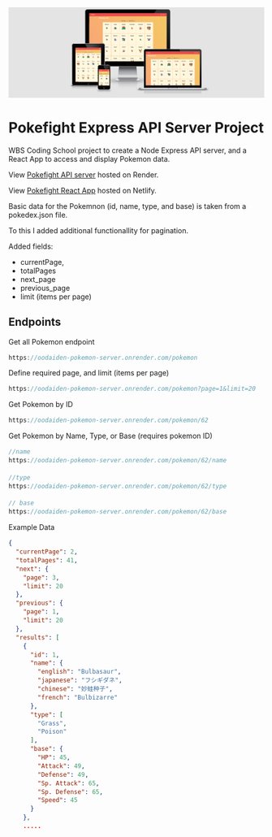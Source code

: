 ![](images/mockup.png)

# Pokefight Express API Server Project

WBS Coding School project to create a Node Express API server, and a React App to access and display Pokemon data.

View [Pokefight API server](https://oodaiden-pokemon-server.onrender.com/) hosted on Render.

View [Pokefight React App](https://tubular-syrniki-1dace7.netlify.app/) hosted on Netlify.


Basic data for the Pokemnon (id, name, type, and base) is taken from a pokedex.json file.

To this I added additional functionallity for pagination.

Added fields:
- currentPage,
- totalPages
- next_page
- previous_page
- limit (items per page)

## Endpoints
Get all Pokemon endpoint

```js
https://oodaiden-pokemon-server.onrender.com/pokemon
```

Define required page, and limit (items per page)
```js
https://oodaiden-pokemon-server.onrender.com/pokemon?page=1&limit=20
```

Get Pokemon by ID
```js
https://oodaiden-pokemon-server.onrender.com/pokemon/62
```

Get Pokemon by Name, Type, or Base (requires pokemon ID)
```js
//name
https://oodaiden-pokemon-server.onrender.com/pokemon/62/name

//type
https://oodaiden-pokemon-server.onrender.com/pokemon/62/type

// base
https://oodaiden-pokemon-server.onrender.com/pokemon/62/base

```

Example Data
```json
{
  "currentPage": 2,
  "totalPages": 41,
  "next": {
    "page": 3,
    "limit": 20
  },
  "previous": {
    "page": 1,
    "limit": 20
  },
  "results": [
    {
      "id": 1,
      "name": {
        "english": "Bulbasaur",
        "japanese": "フシギダネ",
        "chinese": "妙蛙种子",
        "french": "Bulbizarre"
      },
      "type": [
        "Grass",
        "Poison"
      ],
      "base": {
        "HP": 45,
        "Attack": 49,
        "Defense": 49,
        "Sp. Attack": 65,
        "Sp. Defense": 65,
        "Speed": 45
      }
    },
    .....
  ```
